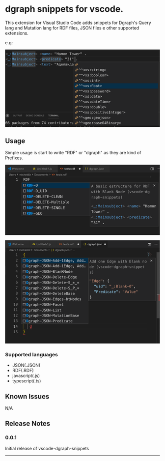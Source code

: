 # dgraph snippets for vscode.

This extension for Visual Studio Code adds snippets for Dgraph's Query lang and Mutation lang for RDF files, JSON files e other supported extensions.

e.g:

![Prefixes](/images/cap3.png)

## Usage

Simple usage is start to write "RDF" or "dgraph" as they are kind of Prefixes.

![Prefixes](/images/cap1.png)

![Prefixes](/images/cap2.png)

### Supported languages
* JSON(.JSON)
* RDF(.RDF)
* javascript(.js)
* typescript(.ts)

## Known Issues

N/A

## Release Notes


### 0.0.1

Initial release of vscode-dgraph-snippets

-----------------------------------------------------------------------------------------------------------
